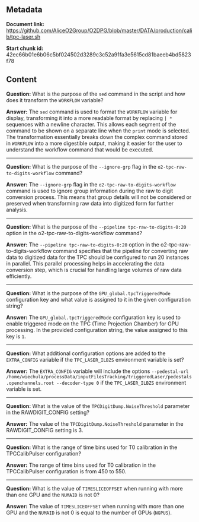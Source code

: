 ## Metadata

**Document link:** https://github.com/AliceO2Group/O2DPG/blob/master/DATA/production/calib/tpc-laser.sh

**Start chunk id:** 42ec66b01e6b06c5bf024502d3289c3c52a91fa3e5615cd81baeeb4bd5823f78

## Content

**Question:** What is the purpose of the `sed` command in the script and how does it transform the `WORKFLOW` variable?

**Answer:** The `sed` command is used to format the `WORKFLOW` variable for display, transforming it into a more readable format by replacing `| *` sequences with a newline character. This allows each segment of the command to be shown on a separate line when the `print` mode is selected. The transformation essentially breaks down the complex command stored in `WORKFLOW` into a more digestible output, making it easier for the user to understand the workflow command that would be executed.

---

**Question:** What is the purpose of the `--ignore-grp` flag in the `o2-tpc-raw-to-digits-workflow` command?

**Answer:** The `--ignore-grp` flag in the `o2-tpc-raw-to-digits-workflow` command is used to ignore group information during the raw to digit conversion process. This means that group details will not be considered or preserved when transforming raw data into digitized form for further analysis.

---

**Question:** What is the purpose of the `--pipeline tpc-raw-to-digits-0:20` option in the o2-tpc-raw-to-digits-workflow command?

**Answer:** The `--pipeline tpc-raw-to-digits-0:20` option in the o2-tpc-raw-to-digits-workflow command specifies that the pipeline for converting raw data to digitized data for the TPC should be configured to run 20 instances in parallel. This parallel processing helps in accelerating the data conversion step, which is crucial for handling large volumes of raw data efficiently.

---

**Question:** What is the purpose of the `GPU_global.tpcTriggeredMode` configuration key and what value is assigned to it in the given configuration string?

**Answer:** The `GPU_global.tpcTriggeredMode` configuration key is used to enable triggered mode on the TPC (Time Projection Chamber) for GPU processing. In the provided configuration string, the value assigned to this key is `1`.

---

**Question:** What additional configuration options are added to the `EXTRA_CONFIG` variable if the `TPC_LASER_ILBZS` environment variable is set?

**Answer:** The `EXTRA_CONFIG` variable will include the options `--pedestal-url /home/wiechula/processData/inputFilesTracking/triggeredLaser/pedestals.openchannels.root --decoder-type 0` if the `TPC_LASER_ILBZS` environment variable is set.

---

**Question:** What is the value of the `TPCDigitDump.NoiseThreshold` parameter in the RAWDIGIT_CONFIG setting?

**Answer:** The value of the `TPCDigitDump.NoiseThreshold` parameter in the RAWDIGIT_CONFIG setting is 3.

---

**Question:** What is the range of time bins used for T0 calibration in the TPCCalibPulser configuration?

**Answer:** The range of time bins used for T0 calibration in the TPCCalibPulser configuration is from 450 to 550.

---

**Question:** What is the value of `TIMESLICEOFFSET` when running with more than one GPU and the `NUMAID` is not 0?

**Answer:** The value of `TIMESLICEOFFSET` when running with more than one GPU and the `NUMAID` is not 0 is equal to the number of GPUs (`NGPUS`).